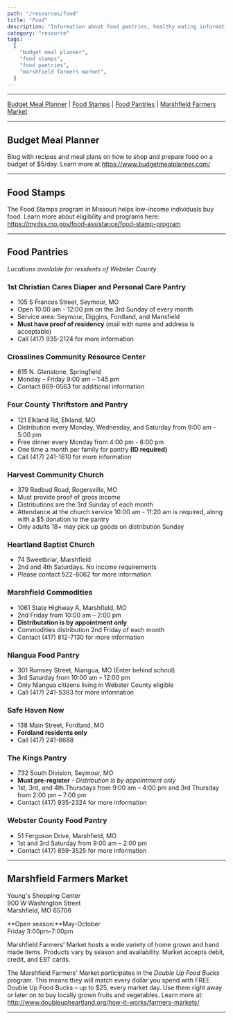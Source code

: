 ```yaml
---
path: "/resources/food"
title: "Food"
description: "Information about food pantries, healthy eating information, and other food related resources such as food sensory therapies."
category: "resource"
tags:
  [
    "budget meal planner",
    "food stamps",
    "food pantries",
    "marshfield farmers market",
  ]
---
```


---

[Budget Meal Planner](#budget-meal-planner) | [Food Stamps](#food-stamps) | [Food Pantries](#food-pantries) | [Marshfield Farmers Market](#marshfield-farmers-market)

---

## Budget Meal Planner

Blog with recipes and meal plans on how to shop and prepare food on a budget of \$5/day. Learn more at https://www.budgetmealplanner.com/

---

## Food Stamps

The Food Stamps program in Missouri helps low-income individuals buy food. Learn more about eligibility and programs here: https://mydss.mo.gov/food-assistance/food-stamp-program

---

## Food Pantries

_Locations available for residents of Webster County_

### 1st Christian Cares Diaper and Personal Care Pantry

- 105 S Frances Street, Seymour, MO
- Open 10:00 am - 12:00 pm on the 3rd Sunday of every month
- Service area: Seymour, Diggins, Fordland, and Mansfield
- **Must have proof of residency** (mail with name and address is acceptable)
- Call (417) 935-2124 for more information

### Crosslines Community Resource Center

- 615 N. Glenstone, Springfield
- Monday – Friday 9:00 am – 1:45 pm
- Contact 869-0563 for additional information

### Four County Thriftstore and Pantry

- 121 Elkland Rd, Elkland, MO
- Distribution every Monday, Wednesday, and Saturday from 9:00 am - 5:00 pm
- Free dinner every Monday from 4:00 pm - 6:00 pm
- One time a month per family for pantry **(ID required)**
- Call (417) 241-1610 for more information

### Harvest Community Church

- 379 Redbud Road, Rogersville, MO
- Must provide proof of gross income
- Distributions are the 3rd Sunday of each month
- Attendance at the church service 10:00 am - 11:20 am is required, along with a \$5 donation to the pantry
- Only adults 18+ may pick up goods on distribution Sunday

### Heartland Baptist Church

- 74 Sweetbriar, Marshfield
- 2nd and 4th Saturdays. No income requirements
- Please contact 522-8062 for more information

### Marshfield Commodities

- 1061 State Highway A, Marshfield, MO
- 2nd Friday from 10:00 am – 2:00 pm
- **Distributation is by appointment only**
- Commodities distribution 2nd Friday of each month
- Contact (417) 812-7130 for more information

### Niangua Food Pantry

- 301 Rumsey Street, Niangua, MO (Enter behind school)
- 3rd Saturday from 10:00 am – 12:00 pm
- Only Niangua citizens living in Webster County eligible
- Call (417) 241-5393 for more information

### Safe Haven Now

- 138 Main Street, Fordland, MO
- **Fordland residents only**
- Call (417) 241-8688

### The Kings Pantry

- 732 South Division, Seymour, MO
- **Must pre-register** - _Distribution is by appointment only_
- 1st, 3rd, and 4th Thursdays from 9:00 am – 4:00 pm and 3rd Thursday from 2:00 pm – 7:00 pm
- Contact (417) 935-2324 for more information

### Webster County Food Pantry

- 51 Ferguson Drive, Marshfield, MO
- 1st and 3rd Saturday from 9:00 am – 2:00 pm
- Contact (417) 859-3525 for more information

---

## Marshfield Farmers Market

Young's Shopping Center  
900 W Washington Street  
Marshfield, MO 65706

**Open season:**May-October  
Friday 3:00pm-7:00pm

Marshfield Farmers' Market hosts a wide variety of home grown and hand made items. Products vary by season and availability. Market accepts debit, credit, and EBT cards.

The Marshfield Farmers' Market participates in the _Double Up Food Bucks_ program. This means they will match every dollar you spend with FREE Double Up Food Bucks – up to \$25, every market day. Use them right away or later on to buy locally grown fruits and vegetables. Learn more at: http://www.doubleupheartland.org/how-it-works/farmers-markets/

---
